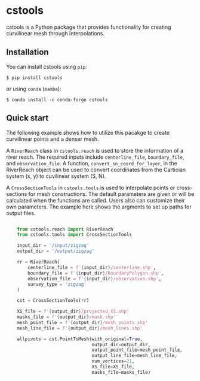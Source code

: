 # cstools

cstools is a Python package that provides functionality for creating curvilinear mesh through interpolations.


## Installation

You can install cstools using ``pip``:

    $ pip install cstools

or using ``conda`` (``mamba``):

    $ conda install -c conda-forge cstools


## Quick start

The following example shows how to utilize this pacakge to create curvilinear points and a denser mesh.

A ``RiverReach`` class in ``cstools.reach`` is used to store the information of a river reach. The required inputs include ``centerline_file``, ``boundary_file``, and ``observation_file``. A function, ``convert_sn_coord_for_layer``, in the RiverReach object can be used to convert coordinates from the Cartician system (x, y) to cuvilinear system (S, N).

A ``CrossSectionTools`` in ``cstools.tools`` is used to interpolate points or cross-sections for mesh constructions. The default parameters are given or will be calculated when the functions are called. Users also can customize their own parameters. The example here shows the argments to set up paths for output files.

```python

    from cstools.reach import RiverReach
    from cstools.tools import CrossSectionTools

    input_dir = '/input/zigzag'
    output_dir = '/output/zigzag'

    rr = RiverReach(
        centerline_file = f'{input_dir}/centerline.shp',
        boundary_file = f'{input_dir}/BoundaryPolygon.shp',
        observation_file = f'{input_dir}/observation.shp',
        survey_type = 'zigzag'
    )

    cst = CrossSectionTools(rr)

    XS_file = f'{output_dir}/projected_XS.shp'
    masks_file = f'{output_dir}/mask.shp'
    mesh_point_file = f'{output_dir}/mesh_points.shp'
    mesh_line_file = f'{output_dir}/mesh_lines.shp'

    allpivots = cst.PointToMesh(with_original=True, 
                                output_dir=output_dir, 
                                output_point_file=mesh_point_file,
                                output_line_file=mesh_line_file,
                                num_vertices=21,
                                XS_file=XS_file,
                                masks_file=masks_file)
```
